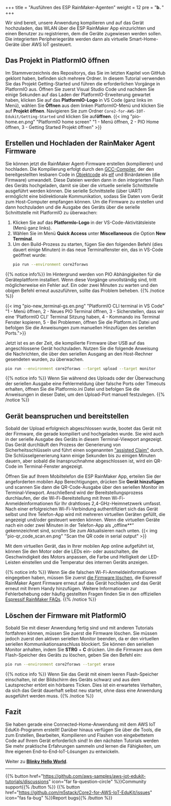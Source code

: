 +++
title = "Ausführen des ESP RainMaker-Agenten"
weight = 12
pre = "<b>b. </b>"
+++

Wir sind bereit, unsere Anwendung kompilieren und auf das Gerät hochzuladen, das WLAN über die ESP RainMaker App einzurichten und einen Benutzer zu registrieren, dem die Geräte zugewiesen werden sollen. Die integrierten Peripheriegeräte werden dann als virtuelle Smart-Home-Geräte über AWS IoT gesteuert.

## Das Projekt in PlatformIO öffnen
Im Stammverzeichnis des Repositorys, das Sie im letzten Kapitel von GitHub geklont haben, befinden sich mehrere Ordner. In diesem Tutorial verwenden Sie das Projekt Getting-Started und führen die erforderlichen Vorgänge in PlatformIO aus. Öffnen Sie zuerst Visual Studio Code und nachdem Sie einige Sekunden auf das Laden der PlatformIO-Erweiterung gewartet haben, klicken Sie auf das **PlatformIO-Logo** in VS Code (ganz links im Menü), wählen Sie **Öffnen** aus dem linken PlatformIO-Menü und klicken Sie auf **Projekt öffnen**. Navigieren Sie zum Ordner `Core2-for-AWS-IOT-Edukit/Getting-Started` und klicken Sie auf**öffnen**.
{{< img "pio-home.en.png" "PlatformIO home screen" "1 - Menü öffnen, 2 - PIO Home öffnen, 3 - Getting Started Projekt öffnen" >}}

## Erstellen und Hochladen der RainMaker Agent Firmware
Sie können jetzt die RainMaker Agent-Firmware erstellen (kompilieren) und hochladen. Die Kompilierung erfolgt durch den [GCC-Compiler](https://gcc.gnu.org/onlinedocs/gcc/), der den bereitgestellten lesbaren Code in [Objektcode](https://de.wikipedia.org/wiki/Objektcode) als [elf](https://en.wikipedia.org/wiki/Executable_and_Linkable_Format) und Binärdateien (die Firmware) umwandelt. Diese Dateien werden dann in den integrierten Flash des Geräts hochgeladen, damit sie über die virtuelle serielle Schnittstelle ausgeführt werden können. Die serielle Schnittstelle (über UART) ermöglicht eine bidirektionale Kommunikation, sodass Sie Daten vom Gerät zum Host-Computer empfangen können. Um die Firmware zu erstellen und dann hochzuladen und die Ausgabe des Geräts über die serielle Schnittstelle mit PlatformIO zu überwachen:
1) Klicken Sie auf das **PlatformIo-Logo** in der VS-Code-Aktivitätsleiste (Menü ganz links).
2) Wählen Sie im Menü **Quick Access** unter **Miscellaneous** die Option **New Terminal**.
3) Um den Build-Prozess zu starten, fügen Sie den folgenden Befehl (dies dauert einige Minuten) in das neue Terminalfenster ein, das in VS-Code geöffnet wurde:
    ```bash
    pio run --environment core2foraws
    ```

{{% notice info%}}
Im Hintergrund werden von PIO Abhängigkeiten für die Geräteplattform installiert. Wenn diese Vorgänge unvollständig sind, tritt möglicherweise ein Fehler auf. Ein oder zwei Minuten zu warten und den obigen Befehl erneut auszuführen, sollte das Problem beheben.
{{% /notice %}}

{{< img "pio-new_terminal-gs.en.png" "PlatformIO CLI terminal in VS Code" "1 - Menü öffnen, 2 - Neues PIO Terminal öffnen, 3 - Sicherstellen, dass wir eine 'PlatformIO CLI' Terminal Sitzung haben, 4 - Kommando ins Terminal Fenster kopieren, 5 - Bei Problemen, öffnen Sie die Platform.ini Datei und befolgen Sie die Anweisungen zum manuellen Hinzufügen des seriellen Ports.">}}

Jetzt ist es an der Zeit, die kompilierte Firmware über USB auf das angeschlossene Gerät hochzuladen. Nutzen Sie die folgende Anweisung die Nachrichten, die über den seriellen Ausgang an den Host-Rechner gesendeten wurden, zu überwachen.
   ```bash
   pio run --environment core2foraws --target upload --target monitor
   ```
{{% notice info %}}
Wenn Sie während des Uploads oder der Überwachung der seriellen Ausgabe eine Fehlermeldung über falsche Ports oder Timeouts erhalten, öffnen Sie die Platformio.ini Datei und befolgen Sie die Anweisungen in dieser Datei, um den Upload-Port manuell festzulegen.
{{% /notice %}}

## Gerät beanspruchen und bereitstellen
Sobald der Upload erfolgreich abgeschlossen wurde, bootet das Gerät mit der Firmware, die gerade kompiliert und hochgeladen wurde. Sie wird auch in der serielle Ausgabe des Geräts in diesem Terminal-Viewport angezeigt. Das Gerät durchläuft den Prozess der Generierung von Sicherheitsschlüsseln und führt einen sogenannten ["assisted Claim"](https://rainmaker.espressif.com/docs/claiming.html#assisted-claiming-esp32) durch. Die Schlüsselgenerierung kann einige Sekunden bis zu einigen Minuten dauern, aber sobald die Inanspruchnahme abgeschlossen ist, wird ein QR-Code im Terminal-Fenster angezeigt.

Öffnen Sie auf Ihrem Mobiltelefon die ESP RainMaker App, erteilen Sie der angeforderten mobilen App Berechtigungen, drücken Sie **Gerät hinzufügen** und scannen Sie dann die QR-Code-Ausgabe über den seriellen Monitor im Terminal-Viewport. Anschließend wird der Bereitstellungsprozess durchlaufen, der die Wi-Fi-Bereitstellung mit Ihren Wi-Fi-Anmeldeinformationen für Ihr drahtloses 2,4-GHz-Heimnetzwerk umfasst. Nach einer erfolgreichen Wi-Fi-Verbindung authentifiziert sich das Gerät selbst und Ihre Telefon-App wird mit mehreren virtuellen Geräten gefüllt, die angezeigt und/oder gesteuert werden können. Wenn die virtuellen Geräte nach ein oder zwei Minuten in der Telefon-App als „offline**“ gekennzeichnet sind, scrollen Sie zum Aktualisieren nach unten.
{{< img "pio-qr_code_scan.en.png" "Scan the QR code in serial output" >}}

Mit dem virtuellen Gerät, das in Ihrer mobilen App online aufgeführt ist, können Sie den Motor oder die LEDs ein- oder ausschalten, die Geschwindigkeit des Motors anpassen, die Farbe und Helligkeit der LED-Leisten einstellen und die Temperatur des internen Geräts anzeigen.

{{% notice info %}}
Wenn Sie die falschen Wi-Fi-Anmeldeinformationen eingegeben haben, müssen Sie zuerst [die Firmware löschen](/de/getting-started/run-rainmaker.html#löschen-der-firmware-mit-platformio), die Espressif RainMaker Agent Firmware erneut auf das Gerät hochladen und das Gerät erneut mit Ihrem Handy hinzufügen. Weitere Informationen zur Fehlerbehebung oder häufig gestellten Fragen finden Sie in den offiziellen [Espressif RainMaker FAQs](https://rainmaker.espressif.com/docs/faqs.html).
{{% /notice %}}

## Löschen der Firmware mit PlatformIO
Sobald Sie mit dieser Anwendung fertig sind und mit anderen Tutorials fortfahren können, müssen Sie zuerst die Firmware löschen. Sie müssen jedoch zuerst den aktiven seriellen Monitor beenden, da er den virtuellen seriellen Kommunikationsanschluss blockiert. Sie können den seriellen Monitor anhalten, indem Sie **STRG** + **C** drücken. Um die Firmware aus dem Flash-Speicher des Geräts zu löschen, geben Sie den Befehl ein:
```bash
pio run --environment core2foraws --target erase
```

{{% notice info %}}
Wenn Sie das Gerät mit einem leeren Flash-Speicher einschalten, ist der Bildschirm des Geräts schwarz und aus dem Lautsprecher ertönt ein hörbares Ticken. Dies ist ein erwartetes Verhalten, da sich das Gerät dauerhaft selbst neu startet, ohne dass eine Anwendung ausgeführt werden muss.
{{% /notice %}}

## Fazit
Sie haben gerade eine Connected-Home-Anwendung mit dem AWS IoT EduKit-Programm erstellt! Darüber hinaus verfügen Sie über die Tools, die zum Erstellen, Bearbeiten, Kompilieren und Flashen von eingebettetem Code auf Ihrem Gerät erforderlich sind! In den nächsten Tutorials werden Sie mehr praktische Erfahrungen sammeln und lernen die Fähigkeiten, um Ihre eigenen End-to-End-IoT-Lösungen zu entwickeln.

Weiter zu [**Blinky Hello World**](/de/blinky-hello-world.html).

---
{{% button href="https://github.com/aws-samples/aws-iot-edukit-tutorials/discussions" icon="far fa-question-circle" %}}Community support{{% /button %}} {{% button href="https://github.com/m5stack/Core2-for-AWS-IoT-EduKit/issues" icon="fas fa-bug" %}}Report bugs{{% /button %}}